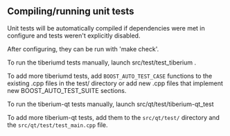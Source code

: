 Compiling/running unit tests
------------------------------------

Unit tests will be automatically compiled if dependencies were met in configure
and tests weren't explicitly disabled.

After configuring, they can be run with 'make check'.

To run the tiberiumd tests manually, launch src/test/test_tiberium .

To add more tiberiumd tests, add `BOOST_AUTO_TEST_CASE` functions to the existing
.cpp files in the test/ directory or add new .cpp files that
implement new BOOST_AUTO_TEST_SUITE sections.

To run the tiberium-qt tests manually, launch src/qt/test/tiberium-qt_test

To add more tiberium-qt tests, add them to the `src/qt/test/` directory and
the `src/qt/test/test_main.cpp` file.
